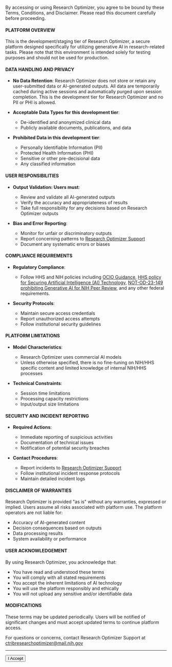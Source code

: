 By accessing or using Research Optimizer, you agree to be bound by these Terms, Conditions, and Disclaimer. Please read this document carefully before proceeding.

#### PLATFORM OVERVIEW

This is the development/staging tier of Research Optimizer, a secure platform designed specifically for utilizing generative AI in research-related tasks. Please note that this environment is intended solely for testing purposes and should not be used for production.

#### DATA HANDLING AND PRIVACY

- **No Data Retention**: Research Optimizer does not store or retain any user-submitted data or AI-generated outputs. All data are temporarily cached during active sessions and automatically purged upon session completion. This is the development tier for Research Optimizer and no PII or PHI is allowed.

- **Acceptable Data Types for this development tier**:
  - De-identified and anonymized clinical data
  - Publicly available documents, publications, and data

- **Prohibited Data in this development tier**:
  - Personally Identifiable Information (PII)
  - Protected Health Information (PHI)
  - Sensitive or other pre-decisional data
  - Any classified information

#### USER RESPONSIBILITIES

- **Output Validation: Users must**:
  - Review and validate all AI-generated outputs
  - Verify the accuracy and appropriateness of results
  - Take full responsibility for any decisions based on Research Optimizer outputs

- **Bias and Error Reporting**:
  - Monitor for unfair or discriminatory outputs
  - Report concerning patterns to [Research Optimizer Support](mailto:ctribresearchoptimizer@mail.nih.gov)
  - Document any systematic errors or biases

#### COMPLIANCE REQUIREMENTS

- **Regulatory Compliance**:
  - Follow HHS and NIH policies including [OCIO Guidance](<https://wiki.ocio.nih.gov/wiki/index.php/NIH_Artificial_Intelligence_(AI)_Cybersecurity_Guidance>), [HHS policy for Securing Artificial Intelligence (AI) Technology](https://intranet.hhs.gov/policy/hhs-policy-securing-artificial-intelligence-technology), [NOT-OD-23-149 prohibiting Generative AI for NIH Peer Review](https://grants.nih.gov/grants/guide/notice-files/NOT-OD-23-149.html), and any other federal requirements.

- **Security Protocols**:
  - Maintain secure access credentials
  - Report unauthorized access attempts
  - Follow institutional security guidelines

#### PLATFORM LIMITATIONS

- **Model Characteristics**:
  - Research Optimizer uses commercial AI models
  - Unless otherwise specified, there is no fine-tuning on NIH/HHS specific content and limited knowledge of internal NIH/HHS processes

- **Technical Constraints**:
  - Session time limitations
  - Processing capacity restrictions
  - Input/output size limitations

#### SECURITY AND INCIDENT REPORTING

- **Required Actions**:
  - Immediate reporting of suspicious activities
  - Documentation of technical issues
  - Notification of potential security breaches

- **Contact Procedures**:
  - Report incidents to [Research Optimizer Support](mailto:ctribresearchoptimizer@mail.nih.gov)
  - Follow institutional incident response protocols
  - Maintain detailed incident logs

#### DISCLAIMER OF WARRANTIES

Research Optimizer is provided "as is" without any warranties, expressed or implied. Users assume all risks associated with platform use. The platform operators are not liable for:

- Accuracy of AI-generated content
- Decision consequences based on outputs
- Data processing results
- System availability or performance

#### USER ACKNOWLEDGEMENT

By using Research Optimizer, you acknowledge that:

- You have read and understood these terms
- You will comply with all stated requirements
- You accept the inherent limitations of AI technology
- You will use the platform responsibly and ethically
- You will not upload any sensitive and/or identifiable data

#### MODIFICATIONS

These terms may be updated periodically. Users will be notified of significant changes and must accept updated terms to continue platform access.

For questions or concerns, contact Research Optimizer Support at [ctribresearchoptimizer@mail.nih.gov](mailto:ctribresearchoptimizer@mail.nih.gov)

---

<div class="text-center mt-3 ">
    <button type="submit" name="accept" class="btn btn-primary">I Accept</button>
</div>
